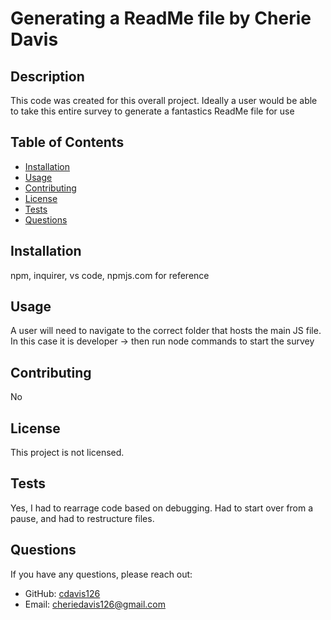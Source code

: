 
 <!-- License badge is placed here -->

# Generating a ReadMe file by Cherie Davis

## Description
This code was created for this overall project. Ideally a user would be able to take this entire survey to generate a fantastics ReadMe file for use

## Table of Contents
- [Installation](#installation)
- [Usage](#usage)
- [Contributing](#contributing)
- [License](#license)
- [Tests](#tests)
- [Questions](#questions)

## Installation
npm, inquirer, vs code, npmjs.com for reference

## Usage
A user will need to navigate to the correct folder that hosts the main JS file. In this case it is developer      ->      then run node commands to start the survey

## Contributing
No

## License
This project is not licensed.

## Tests
Yes, I had to rearrage code based on debugging. Had to start over from a pause, and had to restructure files.

## Questions
If you have any questions, please reach out:
- GitHub: [cdavis126](https://github.com/cdavis126)
- Email: cheriedavis126@gmail.com
  